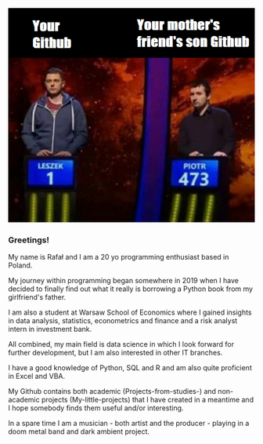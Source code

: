 <img src="https://github.com/RSKriegs/RSKriegs/blob/main/githubson.png">

### Greetings! 
My name is Rafał and I am a 20 yo programming enthusiast based in Poland. 

My journey within programming began somewhere in 2019 when I have decided to finally find out what it really is borrowing a Python book from my girlfriend's father.

I am also a student at Warsaw School of Economics where I gained insights in data analysis, statistics, econometrics and finance and a risk analyst intern in investment bank.

All combined, my main field is data science in which I look forward for further development, but I am also interested in other IT branches.

I have a good knowledge of Python, SQL and R and am also quite proficient in Excel and VBA.

My Github contains both academic (Projects-from-studies-) and non-academic projects (My-little-projects) that I have created in a meantime and I hope somebody finds them useful and/or interesting.

In a spare time I am a musician - both artist and the producer - playing in a doom metal band and dark ambient project. 


<!--
**RSKriegs/RSKriegs** is a ✨ _special_ ✨ repository because its `README.md` (this file) appears on your GitHub profile.

Here are some ideas to get you started:

- 🔭 I’m currently working on ...
- 🌱 I’m currently learning ...
- 👯 I’m looking to collaborate on ...
- 🤔 I’m looking for help with ...
- 💬 Ask me about ...
- 📫 How to reach me: ...
- 😄 Pronouns: ...
- ⚡ Fun fact: ...
-->

